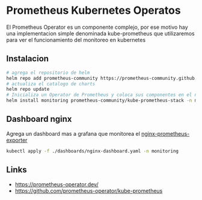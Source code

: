 # Prometheus Kubernetes Operatos

El Prometheus Operator es un componente complejo, por ese motivo hay una implementacion simple denominada kube-prometheus que utilizaremos para ver el funcionamiento del monitoreo en kubernetes

## Instalacion

```bash
# agrega el repositorio de helm
helm repo add prometheus-community https://prometheus-community.github.io/helm-charts
# actualiza el catalogo de charts
helm repo update
# Inicializa un Operator de Prometheus y coloca sus componentes en el namespace monitoring
helm install monitoring prometheus-community/kube-prometheus-stack -n monitoring --create-namespace
```
## Dashboard nginx

Agrega un dashboard mas a grafana que monitorea el [nginx-prometheus-exporter](https://github.com/nginxinc/nginx-prometheus-exporter)

```bash
kubectl apply -f ./dashboards/nginx-dashboard.yaml -n monitoring
```

## Links

- <https://prometheus-operator.dev/>
- <https://github.com/prometheus-operator/kube-prometheus>
